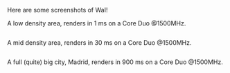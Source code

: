 Here are some screenshots of WaI!

A low density area, renders in 1 ms on a Core Duo @1500MHz.

![![](http://waiwhereami.googlecode.com/svn/trunk/screenshots/burrocales.png)](http://waiwhereami.googlecode.com/svn/trunk/screenshots/burrocales.png)

A mid density area, renders in 30 ms on a Core Duo @1500MHz.

![![](http://waiwhereami.googlecode.com/svn/trunk/screenshots/chanchi.png)](http://waiwhereami.googlecode.com/svn/trunk/screenshots/chanchi.png)

A full (quite) big city, Madrid, renders in 900 ms on a Core Duo @1500MHz.

![![](http://waiwhereami.googlecode.com/svn/trunk/screenshots/mogomadrid.png)](http://waiwhereami.googlecode.com/svn/trunk/screenshots/mogomadrid.png)